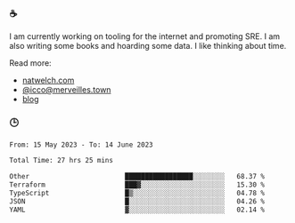 ### ☕

I am currently working on tooling for the internet and promoting SRE. I am also writing some books and hoarding some data. I like thinking about time. 

Read more:

 - [natwelch.com](https://natwelch.com)
 - [@icco@merveilles.town](https://merveilles.town/@icco)
 - [blog](https://writing.natwelch.com)

### 🕒

<!--START_SECTION:waka-->

```txt
From: 15 May 2023 - To: 14 June 2023

Total Time: 27 hrs 25 mins

Other                        █████████████████░░░░░░░░   68.37 %
Terraform                    ███▓░░░░░░░░░░░░░░░░░░░░░   15.30 %
TypeScript                   █▒░░░░░░░░░░░░░░░░░░░░░░░   04.78 %
JSON                         █░░░░░░░░░░░░░░░░░░░░░░░░   04.26 %
YAML                         ▓░░░░░░░░░░░░░░░░░░░░░░░░   02.14 %
```

<!--END_SECTION:waka-->
